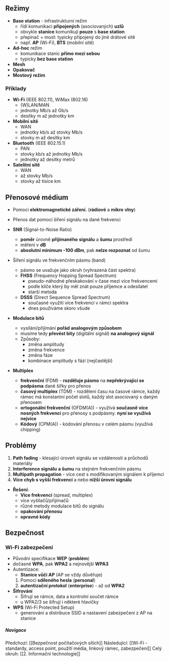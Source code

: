 
## Režimy
- **Base station** - infrastrukturní režim
	- řídí komunikaci **připojených** (asociovaných) **uzlů**
	- obvykle **stanice** komunikují **pouze** s **base station**
	- přepínač + most: typicky připojený do jiné drátové sítě
	- např. **AP** (Wi-Fi), **BTS** (mobilní sítě)
- **Ad-hoc** režim
	- komunikace stanic **přímo mezi sebou**
	- typicky **bez base station**
- **Mesh**
- **Opakovač**
- **Mostový režim**

### Příklady
- **Wi-Fi** (IEEE 802.11), WiMax (802.16)
	- (W)LAN/MAN
	- jednotky Mb/s až Gb/s
	- desítky m až jednotky km
- **Mobilní sítě**
	- WAN
	- jednotky kb/s až stovky Mb/s
	- stovky m až desítky km
- **Bluetooth** (IEEE 802.15.1)
	- PAN
	- stovky kb/s až jednotky Mb/s
	- jednotky až desítky metrů
- **Satelitní sítě**
	- WAN
	- až stovky Mb/s
	- stovky až tisíce km

## Přenosové médium
- Pomocí **elektromagnetické záření.** (**rádiové** a **mikro** **vlny**)
- Přenos dat pomocí šíření signálu na dané frekvenci

- **SNR** (Signal-to-Noise Ratio)
	- **poměr** úrovně **přijímaného** **signálu** a **šumu** prostředí
	- měření v **dB**
	- **absolutní minimum -100 dBm**, pak **nelze rozpoznat** od šumu

- Šíření signálu ve frekvenčním pásmu (band)
	- pásmo se uvažuje jako okruh (vyhrazená část spektra)
	- **FHSS** (Frequency Hopping Spread Spectrum)
		- pseudo-náhodné přeskakování v čase mezi více frekvencemi
		- podle klíče který by měl znát pouze příjemce a odesílatel
		- starší metoda
	- **DSSS** (Direct Sequence Spread Spectrum)
		- současné využití více frekvencí v rámci spektra
		- dnes používáme skoro všude

- **Modulace bitů**
	- vysílání/přijímání **pořád analogovým způsobem**
	- musíme tedy **převést bity** (digitální signál) **na analogový signál**
	- Způsoby:
		- změna amplitudy
		- změna frekvence
		- změna fáze
		- kombinace amplitudy s fází (nejčastější)

- **Multiplex**
	- **frekvenční** (FDM) - **rozděluje pásmo** na **nepřekrývající se podpásma** dané šířky pro přenos
	- **časový multiplex** (TDM) - rozdělení času na časové rámce, každý rámec má konstantní počet slotů, každý slot asociovaný s daným přenosem
	- **ortogonální frekvenční** (OFDM(A)) - využívá **současně více nosných frekvencí** pro přenosy s podpásmy. **nyní se využívá nejvíce**
	- **Kódový** (CPM(A)) - kódování přenosu v celém pásmu (využívá chipping)

## Problémy
1. **Path fading** - klesající úroveň signálu se vzdáleností a průchodů materiály
2. **Interference signálu** **a šumu** na stejném frekvenčním pásmu
3. **Multipath propagation** - více cest s modifikovaným signálem k příjemci
4. **Více chyb s vyšší frekvencí** a nebo **nižší úrovní signálu**

- **Řešení**:
	- **Více frekvencí** (spread, multiplex)
	- více vyšílačů/přijímačů
	- různé metody modulace bitů do signálu
	- **opakování přenosu**
	- **opravné kódy**

## Bezpečnost
### Wi-Fi zabezpečení
- Původní specifikace **WEP** (**problém**)
- dočasné **WPA**, pak **WPA2** a nejnovější **WPA3**
- Autentizace:
	- **Stanice vůči AP** (AP se vždy důvěřuje)
	1. Pomocí **sdíleného hesla** (**personal**)
	2. **autentizační protokol** (**enterprise**) - až od **WPA2**
- **Šifrování**
	- Šifrují se rámce, data a kontrolní součet rámce
	- u WPA2/3 se šifrují i některé hlavičky
- **WPS** (Wi-Fi Protected Setup)
	- generování a distribuce SSID a nastavení zabezpečení z AP na stanice

##### Navigace
Předchozí:  [[Bezpečnost počítačových sítích]]
Následující: [[Wi-Fi - standardy, access point, použití média, linkový rámec, zabezpečení]]
Celý okruh: [[2. Informační technologie]]